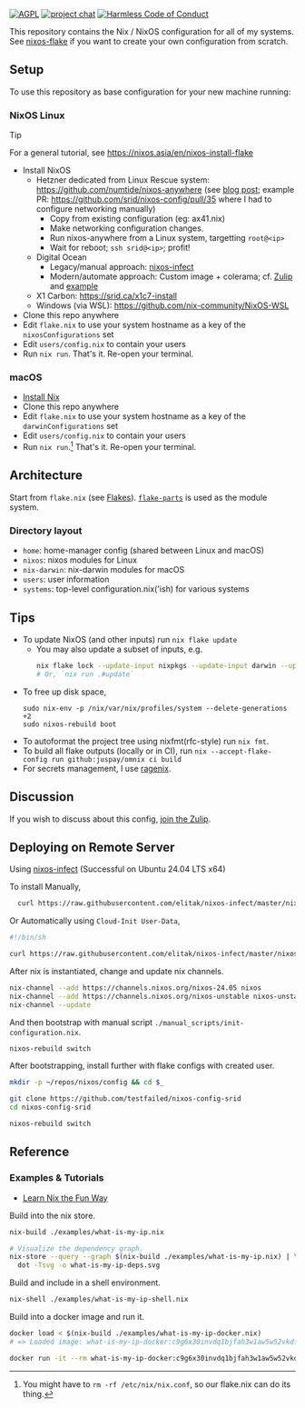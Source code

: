 [![AGPL](https://img.shields.io/badge/License-AGPL%20v3-blue.svg)](https://en.wikipedia.org/wiki/Affero_General_Public_License)
[![project chat](https://img.shields.io/badge/zulip-join_chat-brightgreen.svg)](https://nixos.zulipchat.com/#narrow/stream/413948-nixos)
[![Harmless Code of Conduct](https://img.shields.io/badge/harmless-8A2BE2)](https://srid.ca/coc "This project follows the 'Harmlessness Code of Conduct'")

This repository contains the Nix / NixOS configuration for all of my systems. See [nixos-flake](https://community.flake.parts/nixos-flake) if you want to create your own configuration from scratch.

## Setup

To use this repository as base configuration for your new machine running:

### NixOS Linux

> [!TIP]
> For a general tutorial, see https://nixos.asia/en/nixos-install-flake

- Install NixOS
  - Hetzner dedicated from Linux Rescue system: https://github.com/numtide/nixos-anywhere (see [blog post](https://galowicz.de/2023/04/05/single-command-server-bootstrap/); example PR: https://github.com/srid/nixos-config/pull/35 where I had to configure networking manually)
    - Copy from existing configuration (eg: ax41.nix)
    - Make networking configuration changes.
    - Run nixos-anywhere from a Linux system, targetting `root@<ip>`
    - Wait for reboot; `ssh srid@<ip>`; profit!
  - Digital Ocean
    - Legacy/manual approach: [nixos-infect](https://github.com/elitak/nixos-infect)
    - Modern/automate approach: Custom image + colerama; cf. [Zulip](https://nixos.zulipchat.com/#narrow/stream/413948-nixos/topic/Deploying.20to.20DigitalOcean) and [example](https://github.com/fpindia/fpindia-chat)
  - X1 Carbon: https://srid.ca/x1c7-install
  - Windows (via WSL): https://github.com/nix-community/NixOS-WSL
- Clone this repo anywhere
- Edit `flake.nix` to use your system hostname as a key of the `nixosConfigurations` set
- Edit `users/config.nix` to contain your users
- Run `nix run`. That's it. Re-open your terminal.

### macOS

- [Install Nix](https://nixos.asia/en/install)
- Clone this repo anywhere
- Edit `flake.nix` to use your system hostname as a key of the `darwinConfigurations` set
- Edit `users/config.nix` to contain your users
- Run `nix run`.[^cleanup] That's it. Re-open your terminal.

[^cleanup]: You might have to `rm -rf /etc/nix/nix.conf`, so our flake.nix can do its thing.

## Architecture

Start from `flake.nix` (see [Flakes](https://nixos.wiki/wiki/Flakes)). [`flake-parts`](https://flake.parts/) is used as the module system.

### Directory layout

- `home`: home-manager config (shared between Linux and macOS)
- `nixos`: nixos modules for Linux
- `nix-darwin`: nix-darwin modules for macOS
- `users`: user information
- `systems`: top-level configuration.nix('ish) for various systems

## Tips

- To update NixOS (and other inputs) run `nix flake update`
  - You may also update a subset of inputs, e.g.
    ```sh
    nix flake lock --update-input nixpkgs --update-input darwin --update-input home-manager
    # Or, `nix run .#update`
    ```
- To free up disk space,
  ```sh-session
  sudo nix-env -p /nix/var/nix/profiles/system --delete-generations +2
  sudo nixos-rebuild boot
  ```
- To autoformat the project tree using nixfmt(rfc-style) run `nix fmt`.
- To build all flake outputs (locally or in CI), run `nix --accept-flake-config run github:juspay/omnix ci build`
- For secrets management, I use [ragenix](https://github.com/yaxitech/ragenix).

## Discussion

If you wish to discuss about this config, [join the Zulip](https://nixos.zulipchat.com/login/?next=/).

## Deploying on Remote Server

Using [nixos-infect](https://github.com/elitak/nixos-infect) (Successful on Ubuntu 24.04 LTS x64)

To install Manually,

```bash
  curl https://raw.githubusercontent.com/elitak/nixos-infect/master/nixos-infect | NIX_CHANNEL=nixos-23.05 bash -x
```

Or Automatically using `Cloud-Init User-Data`,

```bash
#!/bin/sh

curl https://raw.githubusercontent.com/elitak/nixos-infect/master/nixos-infect | NIX_CHANNEL=nixos-23.05 bash
```

After nix is instantiated, change and update nix channels.

```bash
nix-channel --add https://channels.nixos.org/nixos-24.05 nixos
nix-channel --add https://channels.nixos.org/nixos-unstable nixos-unstable
nix-channel --update
```

And then bootstrap with manual script `./manual_scripts/init-configuration.nix`.

```bash
nixos-rebuild switch
```

After bootstrapping, install further with flake configs with created user.

```bash
mkdir -p ~/repos/nixos/config && cd $_

git clone https://github.com/testfailed/nixos-config-srid
cd nixos-config-srid

nixos-rebuild switch
```

## Reference

### Examples & Tutorials

- [Learn Nix the Fun Way](https://fzakaria.com/2024/07/05/learn-nix-the-fun-way.html)

Build into the nix store.

```bash
nix-build ./examples/what-is-my-ip.nix

# Visualize the dependency graph.
nix-store --query --graph $(nix-build ./examples/what-is-my-ip.nix) | \
  dot -Tsvg -o what-is-my-ip-deps.svg
```

Build and include in a shell environment.

```bash
nix-shell ./examples/what-is-my-ip-shell.nix
```

Build into a docker image and run it.

```bash
docker load < $(nix-build ./examples/what-is-my-ip-docker.nix)
# => Loaded image: what-is-my-ip-docker:c9g6x30invdq1bjfah3w1aw5w52vkdfn

docker run -it --rm what-is-my-ip-docker:c9g6x30invdq1bjfah3w1aw5w52vkdfn
```
